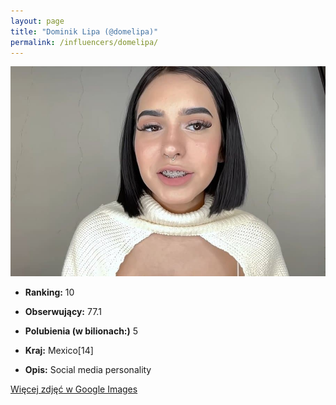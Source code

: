 ```yaml
---
layout: page
title: "Dominik Lipa (@domelipa)"
permalink: /influencers/domelipa/
---
```


![Dominik Lipa](/assets/influencers/domelipa.jpg)

- **Ranking:** 10
- **Obserwujący:** 77.1
- **Polubienia (w bilionach:)** 5
- **Kraj:** Mexico[14]

- **Opis:** Social media personality

[Więcej zdjęć w Google Images](https://www.google.com/search?tbm=isch&q=Dominik+Lipa+TikTok)

